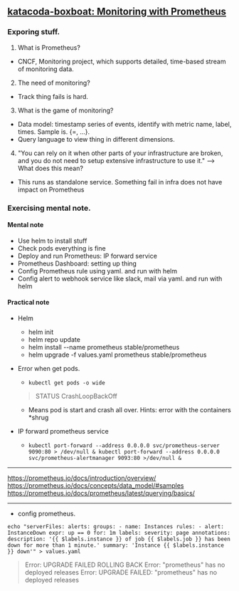 ## [katacoda-boxboat: Monitoring with Prometheus](https://www.katacoda.com/boxboat/courses/kubernetes-basic/module-6)
### Exporing stuff.
1. What is Prometheus?
  - CNCF, Monitoring project, which supports detailed, time-based stream of monitoring data.

2. The need of monitoring?
  - Track thing fails is hard.

3. What is the game of monitoring?
  - Data model: timestamp series of events, identify with metric name, label, times. Sample is. <metric name>{<label name>=<label value>, ...}.
  - Query language to view thing in different dimensions.

4. "You can rely on it when other parts of your infrastructure are broken, and you do not need to setup extensive infrastructure to use it." --> What does this mean?
  - This runs as standalone service. Something fail in infra does not have impact on Prometheus

### Exercising mental note.

#### Mental note
  - Use helm to install stuff
  - Check pods everything is fine
  - Deploy and run Prometheus: IP forward service
  - Prometheus Dashboard: setting up thing
  - Config Prometheus rule using yaml. and run with helm
  - Config alert to webhook service like slack, mail via yaml. and run with helm

#### Practical note
  - Helm 
    - helm init
    - helm repo update
    - helm install --name prometheus stable/prometheus
    - helm upgrade -f values.yaml prometheus stable/prometheus

  - Error when get pods.
    - `kubectl get pods -o wide`
    > STATUS CrashLoopBackOff
    - Means pod is start and crash all over. Hints: error with the containers *shrug

  - IP forward prometheus service
	- `kubectl port-forward --address 0.0.0.0 svc/prometheus-server 9090:80 > /dev/null &
	kubectl port-forward --address 0.0.0.0 svc/prometheus-alertmanager 9093:80 >/dev/null &`


-----

https://prometheus.io/docs/introduction/overview/
https://prometheus.io/docs/concepts/data_model/#samples
https://prometheus.io/docs/prometheus/latest/querying/basics/

---- 
- config prometheus.

` echo "serverFiles:
  alerts:
    groups:
      - name: Instances
        rules:
          - alert: InstanceDown
            expr: up == 0
            for: 1m
            labels:
              severity: page
            annotations:
              description: '{{ $labels.instance }} of job {{ $labels.job }} has been down for more than 1 minute.'
              summary: 'Instance {{ $labels.instance }} down'" > values.yaml `

  > Error: 
	UPGRADE FAILED
	ROLLING BACK
	Error: "prometheus" has no deployed releases
	Error: UPGRADE FAILED: "prometheus" has no deployed releases



